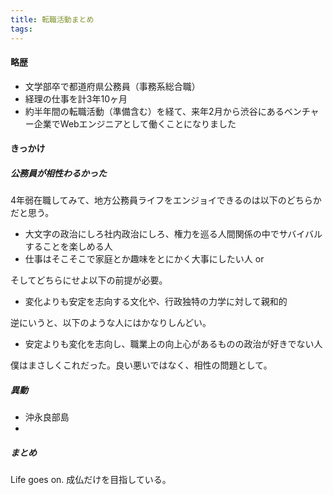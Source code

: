 ```yaml
---
title: 転職活動まとめ
tags: 
---
```

#### 略歴

  * 文学部卒で都道府県公務員（事務系総合職）
  * 経理の仕事を計3年10ヶ月
  * 約半年間の転職活動（準備含む）を経て、来年2月から渋谷にあるベンチャー企業でWebエンジニアとして働くことになりました

#### きっかけ

##### 公務員が相性わるかった

4年弱在職してみて、地方公務員ライフをエンジョイできるのは以下のどちらかだと思う。

  * 大文字の政治にしろ社内政治にしろ、権力を巡る人間関係の中でサバイバルすることを楽しめる人
  * 仕事はそこそこで家庭とか趣味をとにかく大事にしたい人 or

そしてどちらにせよ以下の前提が必要。

  * 変化よりも安定を志向する文化や、行政独特の力学に対して親和的

逆にいうと、以下のような人にはかなりしんどい。

  * 安定よりも変化を志向し、職業上の向上心があるものの政治が好きでない人

僕はまさしくこれだった。良い悪いではなく、相性の問題として。

##### 異動

  * 沖永良部島
  * 

##### まとめ

  
Life goes on. 成仏だけを目指している。